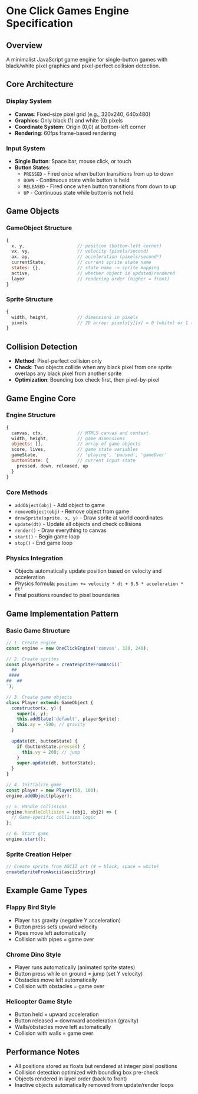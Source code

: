 # One Click Games Engine Specification

## Overview
A minimalist JavaScript game engine for single-button games with black/white pixel graphics and pixel-perfect collision detection.

## Core Architecture

### Display System
- **Canvas**: Fixed-size pixel grid (e.g., 320x240, 640x480)
- **Graphics**: Only black (1) and white (0) pixels
- **Coordinate System**: Origin (0,0) at bottom-left corner
- **Rendering**: 60fps frame-based rendering

### Input System
- **Single Button**: Space bar, mouse click, or touch
- **Button States**:
  - `PRESSED` - Fired once when button transitions from up to down
  - `DOWN` - Continuous state while button is held
  - `RELEASED` - Fired once when button transitions from down to up  
  - `UP` - Continuous state while button is not held

## Game Objects

### GameObject Structure
```javascript
{
  x, y,                    // position (bottom-left corner)
  vx, vy,                  // velocity (pixels/second)
  ax, ay,                  // acceleration (pixels/second²)
  currentState,            // current sprite state name
  states: {},              // state name -> sprite mapping
  active,                  // whether object is updated/rendered
  layer                    // rendering order (higher = front)
}
```

### Sprite Structure
```javascript
{
  width, height,           // dimensions in pixels
  pixels                   // 2D array: pixels[y][x] = 0 (white) or 1 (black)
}
```

## Collision Detection
- **Method**: Pixel-perfect collision only
- **Check**: Two objects collide when any black pixel from one sprite overlaps any black pixel from another sprite
- **Optimization**: Bounding box check first, then pixel-by-pixel

## Game Engine Core

### Engine Structure
```javascript
{
  canvas, ctx,             // HTML5 canvas and context
  width, height,           // game dimensions
  objects: [],             // array of game objects
  score, lives,            // game state variables
  gameState,               // 'playing', 'paused', 'gameOver'
  buttonState: {           // current input state
    pressed, down, released, up
  }
}
```

### Core Methods
- `addObject(obj)` - Add object to game
- `removeObject(obj)` - Remove object from game  
- `drawSprite(sprite, x, y)` - Draw sprite at world coordinates
- `update(dt)` - Update all objects and check collisions
- `render()` - Draw everything to canvas
- `start()` - Begin game loop
- `stop()` - End game loop

### Physics Integration
- Objects automatically update position based on velocity and acceleration
- Physics formula: `position += velocity * dt + 0.5 * acceleration * dt²`
- Final positions rounded to pixel boundaries

## Game Implementation Pattern

### Basic Game Structure
```javascript
// 1. Create engine
const engine = new OneClickEngine('canvas', 320, 240);

// 2. Create sprites
const playerSprite = createSpriteFromAscii(`
  ##
 ####
##  ##
`);

// 3. Create game objects
class Player extends GameObject {
  constructor(x, y) {
    super(x, y);
    this.addState('default', playerSprite);
    this.ay = -500; // gravity
  }
  
  update(dt, buttonState) {
    if (buttonState.pressed) {
      this.vy = 200; // jump
    }
    super.update(dt, buttonState);
  }
}

// 4. Initialize game
const player = new Player(50, 100);
engine.addObject(player);

// 5. Handle collisions
engine.handleCollision = (obj1, obj2) => {
  // Game-specific collision logic
};

// 6. Start game
engine.start();
```

### Sprite Creation Helper
```javascript
// Create sprite from ASCII art (# = black, space = white)
createSpriteFromAscii(asciiString)
```

## Example Game Types

### Flappy Bird Style
- Player has gravity (negative Y acceleration)
- Button press sets upward velocity
- Pipes move left automatically
- Collision with pipes = game over

### Chrome Dino Style  
- Player runs automatically (animated sprite states)
- Button press while on ground = jump (set Y velocity)
- Obstacles move left automatically
- Collision with obstacles = game over

### Helicopter Game Style
- Button held = upward acceleration
- Button released = downward acceleration (gravity)
- Walls/obstacles move left automatically
- Collision with walls = game over

## Performance Notes
- All positions stored as floats but rendered at integer pixel positions
- Collision detection optimized with bounding box pre-check
- Objects rendered in layer order (back to front)
- Inactive objects automatically removed from update/render loops
